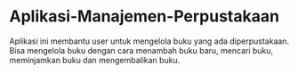 # Aplikasi-Manajemen-Perpustakaan
Aplikasi ini membantu user untuk mengelola buku yang ada diperpustakaan. Bisa mengelola buku dengan cara menambah buku baru, mencari buku, meminjamkan buku dan mengembalikan buku.
